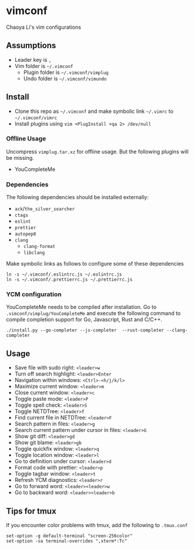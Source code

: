 # vimconf

Chaoya Li's vim configurations

## Assumptions

- Leader key is `,`
- Vim folder is `~/.vimconf`
  - Plugin folder is `~/.vimconf/vimplug`
  - Undo folder is `~/.vimconf/vimundo`

## Install

- Clone this repo as `~/.vimconf` and make symbolic link `~/.vimrc` to `~/.vimconf/vimrc`
- Install plugins using `vim +PlugInstall +qa 2> /dev/null`

### Offline Usage

Uncompress `vimplug.tar.xz` for offline usage. But the following plugins will be missing.

- YouCompleteMe

### Dependencies

The following dependencies should be installed externally:

- `ack`/`the_silver_searcher`
- `ctags`
- `eslint`
- `prettier`
- `autopep8`
- `clang`
  - `clang-format`
  - `libclang`

Make symbolic links as follows to configure some of these dependencies

```
ln -s ~/.vimconf/.eslintrc.js ~/.eslintrc.js
ln -s ~/.vimconf/.prettierrc.js ~/.prettierrc.js
```

### YCM configuration

YouCompleteMe needs to be compiled after installation. Go to `.vimconf/vimplug/YouCompleteMe` and execute the following command to compile completion support for Go, Javascript, Rust and C/C++.
```
./install.py --go-completer --js-completer  --rust-completer --clang-completer
```

## Usage

- Save file with sudo right: `<leader>w`
- Turn off search highlight: `<leader>Enter`
- Navigation within windows: `<Ctrl>-<h/j/k/l>`
- Maximize current window: `<leader>m`
- Close current window: `<leader>c`
- Toggle paste mode: `<leader>P`
- Toggle spell check: `<leader>S`
- Toggle NETDTree: `<leader>f`
- Find current file in NETDTree: `<leader>F`
- Search pattern in files: `<leader>g`
- Search current pattern under cursor in files: `<leader>G`
- Show git diff: `<leader>gd`
- Show git blame: `<leader>gb`
- Toggle quickfix window: `<leader>q`
- Toggle location window: `<leader>l`
- Go to definition under cursor: `<leader>d`
- Format code with prettier: `<leader>p`
- Toggle tagbar window: `<leader>t`
- Refresh YCM diagnostics: `<leader>r`
- Go to forward word: `<leader><leader>w`
- Go to backward word: `<leader><leader>b`

## Tips for tmux

If you encounter color problems with tmux, add the following to `.tmux.conf`
```
set-option -g default-terminal "screen-256color"
set-option -sa terminal-overrides ",xterm*:Tc"
```

